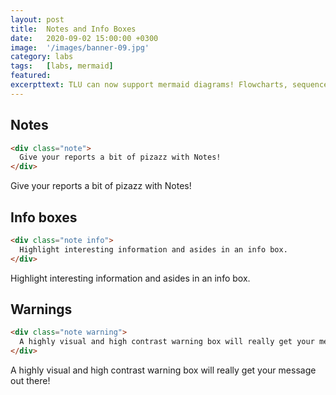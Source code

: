 ```yaml
---
layout: post
title:  Notes and Info Boxes
date:   2020-09-02 15:00:00 +0300
image:  '/images/banner-09.jpg'
category: labs
tags:   [labs, mermaid]
featured:
excerpttext: TLU can now support mermaid diagrams! Flowcharts, sequence diagrams and more!
---
```


## Notes

```html
<div class="note">
  Give your reports a bit of pizazz with Notes!
</div>
```
<div class="note">
Give your reports a bit of pizazz with Notes!
</div>

## Info boxes

```html
<div class="note info">
  Highlight interesting information and asides in an info box.
</div>
```

<div class="note info">
  Highlight interesting information and asides in an info box.
</div>

## Warnings

```html
<div class="note warning">
  A highly visual and high contrast warning box will really get your message out there!
</div>
```

<div class="note warning">
  A highly visual and high contrast warning box will really get your message out there!
</div>
